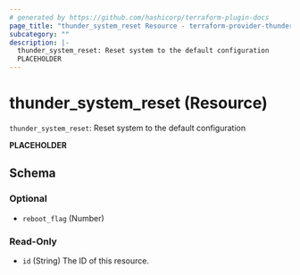 ```yaml
---
# generated by https://github.com/hashicorp/terraform-plugin-docs
page_title: "thunder_system_reset Resource - terraform-provider-thunder"
subcategory: ""
description: |-
  thunder_system_reset: Reset system to the default configuration
  PLACEHOLDER
---
```


# thunder_system_reset (Resource)

`thunder_system_reset`: Reset system to the default configuration

__PLACEHOLDER__



<!-- schema generated by tfplugindocs -->
## Schema

### Optional

- `reboot_flag` (Number)

### Read-Only

- `id` (String) The ID of this resource.


